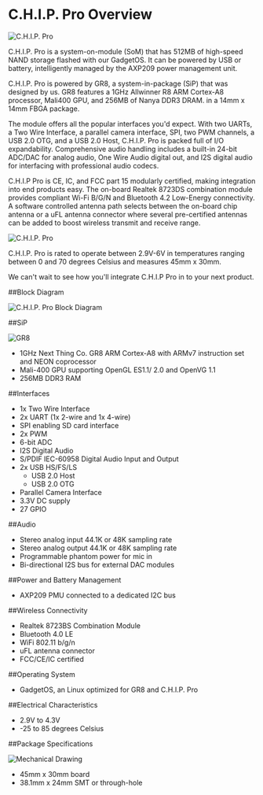 # C.H.I.P. Pro Overview


![C.H.I.P. Pro](images/CHIP-Pro-Side-ISO.png)

C.H.I.P. Pro is a system-on-module (SoM) that has 512MB of high-speed NAND storage flashed with our GadgetOS. It can be powered by USB or battery, intelligently managed by the AXP209 power management unit.


C.H.I.P. Pro is powered by GR8, a system-in-package (SiP) that was designed by us. GR8 features a 1GHz Allwinner R8 ARM Cortex-A8 processor, Mali400 GPU, and 256MB of Nanya DDR3 DRAM. in a 14mm x 14mm FBGA package. 

The module offers all the popular interfaces you'd expect. With two UARTs, a Two Wire Interface, a parallel camera interface, SPI, two PWM channels, a USB 2.0 OTG, and a USB 2.0 Host, C.H.I.P. Pro is packed full of I/O expandability. Comprehensive audio handling includes a built-in 24-bit ADC/DAC for analog audio, One Wire Audio digital out, and I2S digital audio for interfacing with professional audio codecs.

C.H.I.P Pro is CE, IC, and FCC part 15 modularly certified, making integration into end products easy. The on-board Realtek 8723DS combination module provides compliant Wi-Fi B/G/N and Bluetooth 4.2 Low-Energy connectivity. A software controlled antenna path selects between the on-board chip antenna or a uFL antenna connector where several pre-certified antennas can be added to boost wireless transmit and receive range. 

![C.H.I.P. Pro](images/CHIP-Pro-Side-Crop.png)

C.H.I.P. Pro is rated to operate between 2.9V-6V in temperatures ranging between 0 and 70 degrees Celsius and measures 45mm x 30mm.

We can't wait to see how you'll integrate C.H.I.P Pro in to your next product.

##Block Diagram

![C.H.I.P. Pro Block Diagram](images/CHIP-Pro-Block-Diagram.png)

##SiP

![GR8](images/GR8-Crop.png)

* 1GHz Next Thing Co. GR8 ARM Cortex-A8 with ARMv7 instruction set and NEON coprocessor
* Mali-400 GPU supporting OpenGL ES1.1/ 2.0 and OpenVG 1.1
* 256MB DDR3 RAM


##Interfaces

* 1x Two Wire Interface
* 2x UART (1x 2-wire and 1x 4-wire)
* SPI enabling SD card interface 
* 2x PWM
* 6-bit ADC
* I2S Digital Audio
* S/PDIF IEC-60958 Digital Audio Input and Output 
* 2x USB HS/FS/LS
	* USB 2.0 Host
	* USB 2.0 OTG
* Parallel Camera Interface 
* 3.3V DC supply
* 27 GPIO

##Audio

* Stereo analog input 44.1K or 48K sampling rate
* Stereo analog output 44.1K or 48K sampling rate
* Programmable phantom power for mic in
* Bi-directional I2S bus for external DAC modules

##Power and Battery Management

* AXP209 PMU connected to a dedicated I2C bus

##Wireless Connectivity

* Realtek 8723BS Combination Module
* Bluetooth 4.0 LE
* WiFi 802.11 b/g/n
* uFL antenna connector
* FCC/CE/IC certified

##Operating System

* GadgetOS, an Linux optimized for GR8 and C.H.I.P. Pro

##Electrical Characteristics

* 2.9V to 4.3V 
* -25 to 85 degrees Celsius 


##Package Specifications

![Mechanical Drawing](images/CHIP-Pro-PCB.png)

* 45mm x 30mm board
* 38.1mm x 24mm SMT or through-hole
